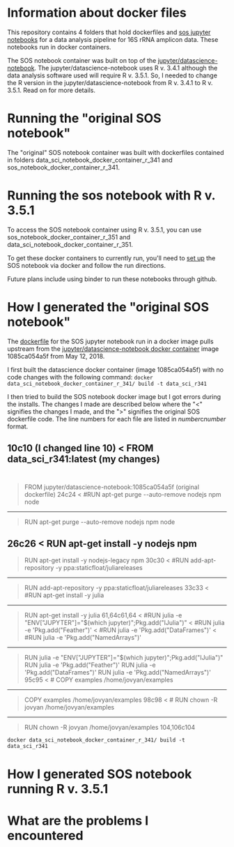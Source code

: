 # Information about docker files
This repository contains 4 folders that hold dockerfiles and [sos jupyter notebooks](https://vatlab.github.io/sos-docs/) for a data analysis pipeline for 16S rRNA amplicon data. These notebooks run in docker containers. 

The SOS notebook container was built on top of the [jupyter/datascience-notebook](https://github.com/jupyter/docker-stacks/tree/master/datascience-notebook). The jupyter/datascience-notebook uses R v. 3.4.1 although the data analysis software used will require R v. 3.5.1. So, I needed to change the R version in the jupyter/datascience-notebook from R v. 3.4.1 to R v. 3.5.1. Read on for more details.


# Running the "original SOS notebook"
The "original" SOS notebook container was built with dockerfiles contained in folders data_sci_notebook_docker_container_r_341 and sos_notebook_docker_container_r_341. 

# Running the sos notebook with R v. 3.5.1
To access the SOS notebook container using R v. 3.5.1, you can use sos_notebook_docker_container_r_351 and data_sci_notebook_docker_container_r_351.


To get these docker containers to currently run, you'll need to [set up](https://vatlab.github.io/sos-docs/running.html#SoS-Notebook) the SOS notebook via docker and follow the run directions.

Future plans include using binder to run these notebooks through github.



# How I generated the "original SOS notebook"
The [dockerfile](https://github.com/vatlab/SoS/tree/master/development/docker-notebook) for the SOS jupyter notebook run in a docker image pulls upstream from the [jupyter/datascience-notebook docker container](https://hub.docker.com/r/jupyter/datascience-notebook/) image 1085ca054a5f from May 12, 2018. 

I first built the datascience docker container (image 1085ca054a5f) with no code changes with the following command:
`docker data_sci_notebook_docker_container_r_341/ build -t data_sci_r341`

I then tried to build the SOS notebook docker image but I got errors during the installs. The changes I made are described below where the "<" signifies the changes I made, and the ">" signifies the original SOS dockerfile code. The line numbers for each file are listed in *number*c*number* format.

10c10 (I changed line 10)
< FROM data_sci_r341:latest (my changes)
<br><br>
---
> FROM jupyter/datascience-notebook:1085ca054a5f (original dockerfile)
24c24
< #RUN     apt-get purge --auto-remove nodejs npm node
---
> RUN     apt-get purge --auto-remove nodejs npm node

26c26
< RUN     apt-get install -y nodejs npm
---
> RUN     apt-get install -y nodejs-legacy npm
30c30
< #RUN     add-apt-repository -y ppa:staticfloat/juliareleases
---
> RUN     add-apt-repository -y ppa:staticfloat/juliareleases
33c33
< #RUN     apt-get install -y julia
---
> RUN     apt-get install -y julia
61,64c61,64
< #RUN     julia -e "ENV[\"JUPYTER\"]=\"$(which jupyter)\";Pkg.add(\"IJulia\")"
< #RUN     julia -e 'Pkg.add("Feather")'
< #RUN     julia -e 'Pkg.add("DataFrames")'
< #RUN     julia -e 'Pkg.add("NamedArrays")'
---
> RUN     julia -e "ENV[\"JUPYTER\"]=\"$(which jupyter)\";Pkg.add(\"IJulia\")"
> RUN     julia -e 'Pkg.add("Feather")'
> RUN     julia -e 'Pkg.add("DataFrames")'
> RUN     julia -e 'Pkg.add("NamedArrays")'
95c95
< # COPY    examples /home/jovyan/examples
---
> COPY    examples /home/jovyan/examples
98c98
< # RUN     chown -R jovyan /home/jovyan/examples
---
> RUN     chown -R jovyan /home/jovyan/examples
104,106c104



`docker data_sci_notebook_docker_container_r_341/ build -t data_sci_r341`


# How I generated SOS notebook running R v. 3.5.1

# What are the problems I encountered


